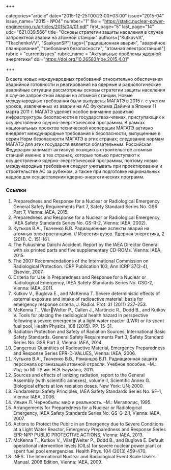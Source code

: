 +++

categories="article"
date="2015-12-25T00:23:00+03:00"
issue="2015-04"
issue_name="2015 - №04"
number="1"
file = "https://static.nuclear-power-engineering.ru/articles/2015/04/01.pdf"
first_page="5"
last_page="14"
udc="621.039.566"
title="Основы стратегии защиты населения в случае запроектной аварии на атомной станции"
authors=["KutkovVA", "TkachenkoVV", "SaakyanSP"]
tags=["радиационная авария", "аварийное планирование", "требования безопасности", "атомная электростанция"]
rubric = "currentissues"
rubric_name = "Актуальные проблемы ядерной энергетики"
doi="https://doi.org/10.26583/npe.2015.4.01"

+++

В свете новых международных требований относительно обеспечения аварийной готовности и реагирования на ядерные и радиологические аварийные ситуации рассмотрены основы стратегии защиты населения в случае запроектной аварии на атомной станции. Новые международные требования были выпущены МАГАТЭ в 2015 г. с учетом уроков, извлеченных из аварии на АС Фукусима Дайичи в Японии 11 марта 2011 г. МАГАТЭ уделяет особое внимание развитию инфраструктуры безопасности в государствах-членах, приступающих к осуществлению ядерно-энергетической программы. В рамках национальных проектов технической кооперации МАГАТЭ активно внедряет международные требования к безопасности, выпущенные в серии Норм безопасности МАГАТЭ в этих странах; следование нормам МАГАТЭ для этих государств является обязательным. Российская Федерация занимает активную позицию в строительстве атомных станций именно в тех странах, которые только приступают к осуществлению ядерно-энергетической программы, поэтому новые международные требования следует учитывать при проектировании и строительстве АС за рубежом, а также при подготовке национальных кадров для осуществления ядерно-энергетических программ.

### Ссылки

1. Preparedness and Response for a Nuclear or Radiological Emergency. General Safety Requirements Part 7, Safety Standard Series No. GSR Part 7, Vienna: IAEA, 2015.
2. Preparedness and Response for a Nuclear or Radiological Emergency, IAEA Safety Standards Series No. GS-R-2, Vienna: IAEA, 2002).
3. Кутьков В.А., Ткаченко В.В. Радиационные аспекты аварий на атомных электростанциях. // Известия вузов. Ядерная энергетика, 2 (2011). С. 151-161.
4. The Fukushima Daiichi Accident. Report by the IAEA Director General with six printed parts and five supplementary CD-ROMs. Vienna: IAEA, 2015.
5. The 2007 Recommendations of the International Commission on Radiological Protection. ICRP Publication 103, Ann ICRP 37(2-4), Elsevier, 2007.
6. Criteria for Use in Preparedness and Response for a Nuclear or Radiological Emergency, IAEA Safety Standards Series No. GSG-2, Vienna: IAEA, 2011.
7. Kutkov V., Buglova E., and McKenna T. Severe deterministic effects of external exposure and intake of radioactive material: basis for emergency response criteria, J. Radiol. Prot. 31 (2011) 237–253.
8. McKenna T., VilarWelter P., Callen J., Martincic R., Dodd B., and Kutkov V. Tools for placing the radiological health hazard in perspective following a severe emergency at a light water reactor (LWR) or its spent fuel pool, Health Physics, 108 (2015). PP. 15-31.
9. Radiation Protection and Safety of Radiation Sources: International Basic Safety Standards. General Safety Requirements Part 3, Safety Standard Series No. GSR Part 3, Vienna: IAEA, 2014.
10. Dangerous Quantities of Radioactive Material, Emergency Preparedness and Response Series EPR-D-VALUES, Vienna: IAEA, 2006.
11. Кутьков В.А., Ткаченко В.В., Романцов В.П. Радиационная защита персонала организаций атомной отрасли. Учебное пособие. –М.: Изд-во МГТУ им. Н.Э. Баумана, 2011.
12. Sources and effects of ionizing radiation, report to the General Assembly (with scientific annexes), volume II, Scientific Annex G. Biological effects at low radiation doses. New York: UN; 2000.
13. Fundamental Safety Principles, IAEA Safety Standards Series No. SF-1, Vienna: IAEA, 2006.
14. Ильин Л. Чернобыль: миф и реальность. –М.: Мегаполис, 1995.
15. Arrangements for Preparedness for a Nuclear or Radiological Emergency, IAEA Safety Standards Series No. GS-G-2.1, Vienna: IAEA, 2007.
16. Actions to Protect the Public in an Emergency due to Severe Conditions at a Light Water Reactor, Emergency Preparedness and Response Series EPR-NPP PUBLIC PROTECTIVE ACTIONS, Vienna: IAEA, 2013.
17. McKenna T., Kutkov V., VilarWelter P., Dodd B., and Buglova E. Default operational intervention levels (OILs) for severe nuclear power plant or spent fuel pool emergencies. Health Phys. 104 (2013) 459-470.
18. INES: The International Nuclear and Radiological Event Scale User’s Manual. 2008 Edition, Vienna: IAEA, 2009.